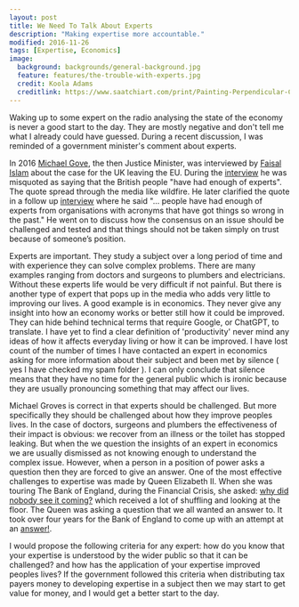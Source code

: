 ```yaml
---
layout: post
title: We Need To Talk About Experts
description: "Making expertise more accountable."
modified: 2016-11-26
tags: [Expertise, Economics]
image:
  background: backgrounds/general-background.jpg
  feature: features/the-trouble-with-experts.jpg
  credit: Koola Adams
  creditlink: https://www.saatchiart.com/print/Painting-Perpendicular-Curve/764852/7985221/view
---
```


Waking up to some expert on the radio analysing the state of the economy is never a good start to the day. They are mostly negative and don't tell me what I already could have guessed. During a recent discussion, I was reminded of a government minister's comment about experts.  

In 2016 [Michael Gove](https://en.wikipedia.org/wiki/Michael_Gove), the then Justice Minister, was interviewed by [Faisal Islam](https://en.wikipedia.org/wiki/Faisal_Islam) about the case for the UK leaving the EU.  During the [interview](https://www.youtube.com/watch?v=GGgiGtJk7MA) he was misquoted as saying that the British people "have had enough of experts". The quote spread through the media like wildfire. He later clarified the quote in a follow up [interview](https://www.chathamhouse.org/2017/03/michael-gove-trouble-experts) where he said "... people have had enough of experts from organisations with acronyms that have got things so wrong in the past."  He went on to discuss how the consensus on an issue should be challenged and tested and that things should not be taken simply on trust because of someone’s position.

Experts are important. They study a subject over a long period of time and with experience they can solve complex problems. There are many examples ranging from doctors and surgeons to plumbers and electricians. Without these experts life would be very difficult if not painful. But there is another type of expert that pops up in the media who adds very little to improving our lives.  A good example is in economics. They never give any insight into how an economy works or better still how it could be improved. They can hide behind technical terms that require Google, or ChatGPT, to translate. I have yet to find a clear definition of 'productivity' never mind any ideas of how it affects everyday living or how it can be improved. I have lost count of the number of times I have contacted an expert in economics asking for more information about their subject and been met by silence ( yes I have checked my spam folder ). I can only conclude that silence means that they have no time for the general public which is ironic because they are usually pronouncing something that may affect our lives.

Michael Groves is correct in that experts should be challenged. But more specifically they should be challenged about how they improve peoples lives. In the case of doctors, surgeons and plumbers the effectiveness of their impact is obvious: we recover from an illness or the toilet has stopped leaking. But when the we question the insights of an expert in economics we are usually dismissed as not knowing enough to understand the complex issue. However, when a person in a position of power asks a question then they are forced to give an answer.  One of the most effective challenges to expertise was made by Queen Elizabeth II.  When she was touring The Bank of England, during the Financial Crisis, she asked: [why did nobody see it coming?](https://www.dailymail.co.uk/news/article-1083290/Its-awful--Why-did-coming--The-Queen-gives-verdict-global-credit-crunch.html) which received a lot of shuffling and looking at the floor.  The Queen was asking a question that we all wanted an answer to. It took over four years for the Bank of England to come up with an attempt at an [answer!](https://news.sky.com/story/queen-asks-bank-bosses-about-financial-crisis-10460821).

I would propose the following criteria for any expert: how do you know that your expertise is understood by the wider public so that it can be challenged? and how has the application of your expertise improved peoples lives? If the government followed this criteria when distributing tax payers money to developing expertise in a subject then we may start to get value for money, and I would get a better start to the day.
